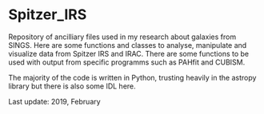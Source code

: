 Spitzer_IRS
==

Repository of ancilliary files used in my research about galaxies from SINGS. Here are some functions and classes to 
analyse, manipulate and visualize data from Spitzer IRS and IRAC. There are some functions to be used with output from 
specific programms such as PAHfit and CUBISM.

The majority of the code is written in Python, trusting heavily in the astropy library but there is also some IDL here.


Last update: 2019, February